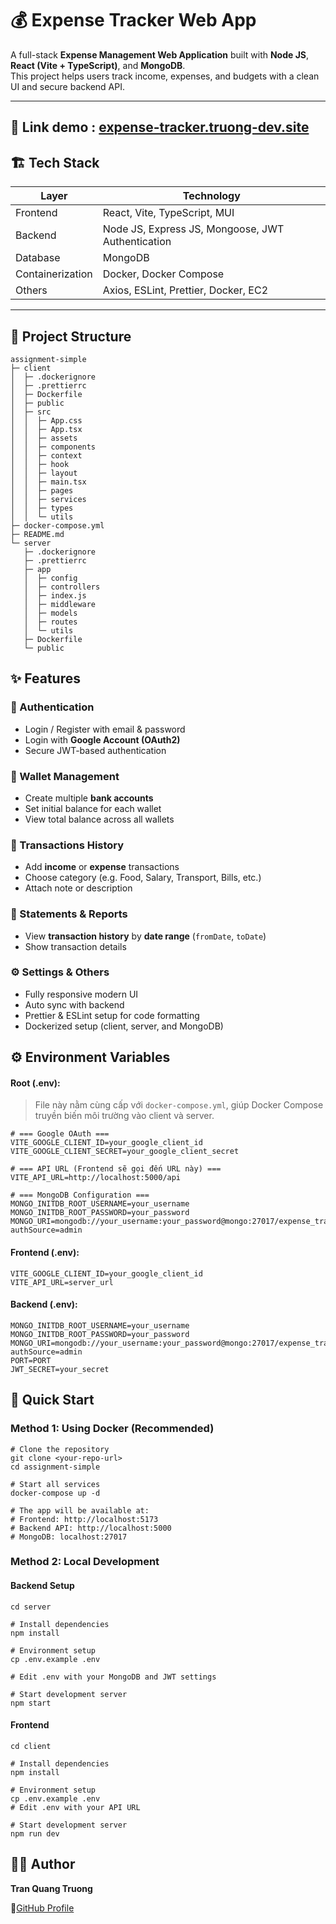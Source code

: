 # 💰 Expense Tracker Web App

A full-stack **Expense Management Web Application** built with **Node JS**, **React (Vite + TypeScript)**, and **MongoDB**.  
This project helps users track income, expenses, and budgets with a clean UI and secure backend API.

---

## 🔗 Link demo : [expense-tracker.truong-dev.site](http://expense-tracker.truong-dev.site/login)

## 🏗️ Tech Stack

| Layer        | Technology |
|---------------|-------------|
| Frontend      | React, Vite, TypeScript, MUI |
| Backend       | Node JS, Express JS, Mongoose, JWT Authentication |
| Database      | MongoDB |
| Containerization | Docker, Docker Compose |
| Others        | Axios, ESLint, Prettier, Docker, EC2 |

---

## 📂 Project Structure

```
assignment-simple
├─ client
│  ├─ .dockerignore
│  ├─ .prettierrc
│  ├─ Dockerfile
│  ├─ public
│  ├─ src
│  │  ├─ App.css
│  │  ├─ App.tsx
│  │  ├─ assets
│  │  ├─ components
│  │  ├─ context
│  │  ├─ hook
│  │  ├─ layout
│  │  ├─ main.tsx
│  │  ├─ pages
│  │  ├─ services
│  │  ├─ types
│  │  └─ utils
├─ docker-compose.yml
├─ README.md
└─ server
   ├─ .dockerignore
   ├─ .prettierrc
   ├─ app
   │  ├─ config
   │  ├─ controllers
   │  ├─ index.js
   │  ├─ middleware
   │  ├─ models
   │  ├─ routes
   │  └─ utils
   ├─ Dockerfile
   └─ public

```

## ✨ Features

### 👤 Authentication
- Login / Register with email & password  
- Login with **Google Account (OAuth2)**  
- Secure JWT-based authentication  

### 💼 Wallet Management
- Create multiple **bank accounts** 
- Set initial balance for each wallet   
- View total balance across all wallets  

### 💸 Transactions History
- Add **income** or **expense** transactions  
- Choose category (e.g. Food, Salary, Transport, Bills, etc.)  
- Attach note or description  

### 📅 Statements & Reports
- View **transaction history** by **date range** (`fromDate`, `toDate`)  
- Show transaction details

### ⚙️ Settings & Others
- Fully responsive modern UI  
- Auto sync with backend  
- Prettier & ESLint setup for code formatting  
- Dockerized setup (client, server, and MongoDB)

## ⚙️ Environment Variables

#### Root (.env):
> File này nằm cùng cấp với `docker-compose.yml`, giúp Docker Compose truyền biến môi trường vào client và server.

```
# === Google OAuth ===
VITE_GOOGLE_CLIENT_ID=your_google_client_id
VITE_GOOGLE_CLIENT_SECRET=your_google_client_secret

# === API URL (Frontend sẽ gọi đến URL này) ===
VITE_API_URL=http://localhost:5000/api

# === MongoDB Configuration ===
MONGO_INITDB_ROOT_USERNAME=your_username
MONGO_INITDB_ROOT_PASSWORD=your_password
MONGO_URI=mongodb://your_username:your_password@mongo:27017/expense_tracker?authSource=admin
```
#### Frontend (.env):
```
VITE_GOOGLE_CLIENT_ID=your_google_client_id
VITE_API_URL=server_url
```
#### Backend (.env):
```
MONGO_INITDB_ROOT_USERNAME=your_username
MONGO_INITDB_ROOT_PASSWORD=your_password
MONGO_URI=mongodb://your_username:your_password@mongo:27017/expense_tracker?authSource=admin
PORT=PORT
JWT_SECRET=your_secret
```
## 🚀 Quick Start

### Method 1: Using Docker (Recommended)

```
# Clone the repository
git clone <your-repo-url>
cd assignment-simple

# Start all services
docker-compose up -d

# The app will be available at:
# Frontend: http://localhost:5173
# Backend API: http://localhost:5000
# MongoDB: localhost:27017
```
### Method 2: Local Development

#### Backend Setup
```
cd server

# Install dependencies
npm install

# Environment setup
cp .env.example .env

# Edit .env with your MongoDB and JWT settings

# Start development server
npm start
```

#### Frontend
```
cd client

# Install dependencies
npm install

# Environment setup
cp .env.example .env
# Edit .env with your API URL

# Start development server
npm run dev
```

## 👨‍💻 Author
**Tran Quang Truong**

🔗[GitHub Profile](https://github.com/TranTruong753/expense-tracker)

